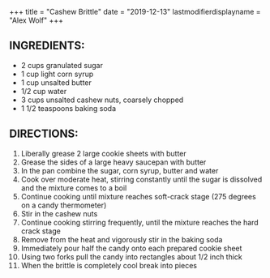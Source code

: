 +++
title = "Cashew Brittle"
date = "2019-12-13"
lastmodifierdisplayname = "Alex Wolf"
+++

## INGREDIENTS:

* 2 cups granulated sugar
* 1 cup light corn syrup
* 1 cup unsalted butter
* 1/2 cup water
* 3 cups unsalted cashew nuts, coarsely chopped
* 1 1/2 teaspoons baking soda 

## DIRECTIONS:

1. Liberally grease 2 large cookie sheets with butter
2. Grease the sides of a large heavy saucepan with butter
3. In the pan combine the sugar, corn syrup, butter and water
4. Cook over moderate heat, stirring constantly until the sugar is dissolved and the mixture comes to a boil
5. Continue cooking until mixture reaches soft-crack stage (275 degrees on a candy thermometer)
6. Stir in the cashew nuts
7. Continue cooking stirring frequently, until the mixture reaches the hard crack stage
8. Remove from the heat and vigorously stir in the baking soda
9. Immediately pour half the candy onto each prepared cookie sheet
10. Using two forks pull the candy into rectangles about 1/2 inch thick
11. When the brittle is completely cool break into pieces